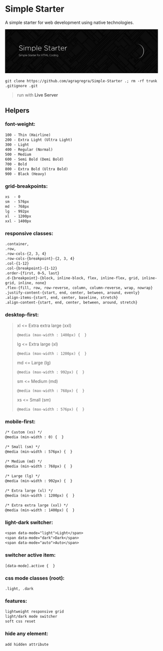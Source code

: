 # Simple Starter
A simple starter for web development using native technologies.

![Simple-Starter](https://raw.githubusercontent.com/agragregra/Simple-Starter/main/img/preview.png)
```
git clone https://github.com/agragregra/Simple-Starter .; rm -rf trunk .gitignore .git
```

> run with **Live Server**

## Helpers

### font-weight:
```
100 - Thin (Hairline)
200 - Extra Light (Ultra Light)
300 - Light
400 - Regular (Normal)
500 - Medium
600 - Semi Bold (Demi Bold)
700 - Bold
800 - Extra Bold (Ultra Bold)
900 - Black (Heavy)
```

### grid-breakpoints:
```
xs  - 0
sm  - 576px
md  - 768px
lg  - 992px
xl  - 1200px
xxl - 1400px
```

### responsive classes:
```
.container,
.row,
.row-cols-{2, 3, 4}
.row-cols-{breakpoint}-{2, 3, 4}
.col-{1-12}
.col-{breakpoint}-{1-12}
.order-{first, 0–5, last}
.d-{breakpoint}-{block, inline-block, flex, inline-flex, grid, inline-grid, inline, none}
.flex-{fill, row, row-reverse, column, column-reverse, wrap, nowrap}
.justify-content-{start, end, center, between, around, evenly}
.align-items-{start, end, center, baseline, stretch}
.align-content-{start, end, center, between, around, stretch}
```

### desktop-first:
> xl <= Extra extra large (xxl)
> ```
> @media (max-width : 1400px) {  }
> ```
> 
> lg <= Extra large (xl)
> ```
> @media (max-width : 1200px) {  }
> ```
> md <= Large (lg)
> ```
> @media (max-width : 992px) {  }
> ```
> sm <= Medium (md)
> ```
> @media (max-width : 768px) {  }
> ```
> xs <= Small (sm)
> ```
> @media (max-width : 576px) {  }
> ```

### mobile-first:
```
/* Custom (xs) */
@media (min-width : 0) {  }

/* Small (sm) */
@media (min-width : 576px) {  }

/* Medium (md) */
@media (min-width : 768px) {  }

/* Large (lg) */
@media (min-width : 992px) {  }

/* Extra large (xl) */
@media (min-width : 1200px) {  }

/* Extra extra large (xxl) */
@media (min-width : 1400px) {  }
```

### light-dark switcher:
```
<span data-mode="light">Light</span>
<span data-mode="dark">Dark</span>
<span data-mode="auto">Auto</span>
```

### switcher active item:
```
[data-mode].active {  }
```

### css mode classes (root):
```
.light, .dark
```

### features:
```
lightweight responsive grid
light/dark mode switcher
soft css reset
```

### hide any element:
```
add hidden attribute
```
